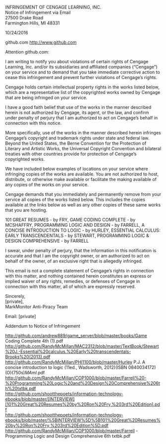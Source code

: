 INFRINGEMENT OF CENGAGE LEARNING, INC.  
Notice of Infringement via Email  
27500 Drake Road  
Farmington Hills, MI 48331  

10/24/2016  

github.com http://www.github.com  

Attention github.com:

I am writing to notify you about violations of certain rights of Cengage Learning, Inc. and/or its subsidiaries and affiliated companies (“Cengage”) on your service and to demand that you take immediate corrective action to cease this infringement and prevent further violations of Cengage’s rights.

Cengage holds certain intellectual property rights in the works listed below, which are a representative list of the copyrighted works owned by Cengage that are being infringed on your service.

I have a good faith belief that use of the works in the manner described herein is not authorized by Cengage, its agent, or the law, and confirm under penalty of perjury that I am authorized to act on Cengage’s behalf in connection with this notice.

More specifically, use of the works in the manner described herein infringes Cengage’s copyright and trademark rights under state and federal law. Beyond the United States, the Berne Convention for the Protection of Literary and Artistic Works, the Universal Copyright Convention and bilateral treaties with other countries provide for protection of Cengage’s copyrighted works.

We have included below examples of locations on your service where infringing copies of the works are available. You are not authorized to host, distribute, or otherwise make available or facilitate the making available of any copies of the works on your service.

Cengage demands that you immediately and permanently remove from your service all copies of the works listed below. This includes the copies available at the links below as well as any other copies of these same works that you are hosting.

101 GREAT RESUMES - by FRY, GAME CODING COMPLETE - by MCSHAFFRY, PROGRAMMING LOGIC AND DESIGN - by FARRELL, A CONCISE INTRODUCTION TO LOGIC - by HURLEY, ESSENTIAL CALCULUS: EARLY TRANSCENDENTALS - by STEWART, PROGRAMMING LOGIC & DESIGN COMPREHENSIVE - by FARRELL

I swear, under penalty of perjury, that the information in this notification is accurate and that I am the copyright owner, or am authorized to act on behalf of the owner, of an exclusive right that is allegedly infringed.

This email is not a complete statement of Cengage’s rights in connection with this matter, and nothing contained herein constitutes an express or implied waiver of any rights, remedies, or defenses of Cengage in connection with this matter, all of which are expressly reserved.

Sincerely,  
[private],  
MarkMonitor Anti-Piracy Team  

Email: [private]  

Addendum to Notice of Infringement

http://github.com/andrew889/game_server/blob/master/books/Game Coding Complete 4th (1).pdf  
http://github.com/RandyMcMillan/MAC2312/blob/master/TextBook/Stewart%20J.-Essential%20calculus.%20Early%20transcendentals-Brooks%20(2013).pdf  
http://github.com/RandyMcMillan/PHI1100/blob/master/Hurley P.J. A concise introduction to logic (11ed., Wadsworth, 2012)(ISBN 0840034172)(O)(750s)_MAml_.pdf  
http://github.com/RandyMcMillan/COP1000/blob/master/Farrell%20-%20Programming%20Logic%20and%20Design%20Comprehensive%206th%20txtbk.pdf  
http://github.com/shootthepoets/information-technology-ebooks/blob/master/[INTERVIEW][101%20Great%20Resumes%20by%20Ron%20Fry,%203rd%20Edition].pdf  
http://github.com/shootthepoets/information-technology-ebooks/blob/master/%5BINTERVIEW%5D%5B101%20Great%20Resumes%20by%20Ron%20Fry,%203rd%20Edition%5D.pdf  
http://github.com/RandyMcMillan/COP1000/blob/master/Farrell - Programming Logic and Design Comprehensive 6th txtbk.pdf  
